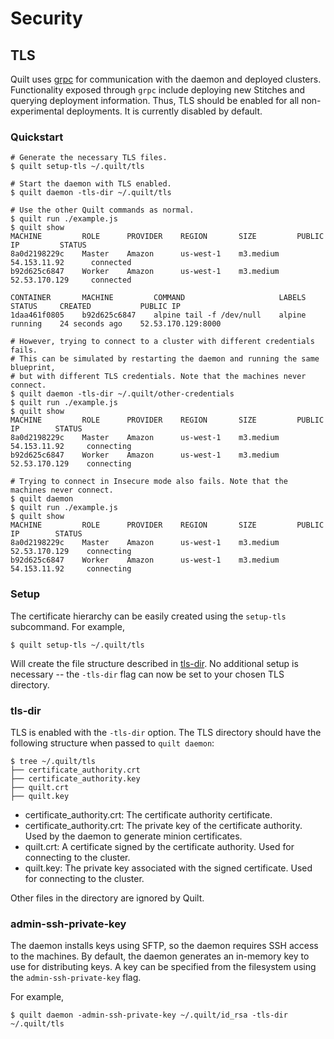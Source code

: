# Security

## TLS
Quilt uses [grpc](http://www.grpc.io/) for communication with the daemon and
deployed clusters. Functionality exposed through `grpc` include deploying new
Stitches and querying deployment information. Thus, TLS should be enabled for
all non-experimental deployments. It is currently disabled by default.

### Quickstart
```console
# Generate the necessary TLS files.
$ quilt setup-tls ~/.quilt/tls

# Start the daemon with TLS enabled.
$ quilt daemon -tls-dir ~/.quilt/tls

# Use the other Quilt commands as normal.
$ quilt run ./example.js
$ quilt show
MACHINE         ROLE      PROVIDER    REGION       SIZE         PUBLIC IP         STATUS
8a0d2198229c    Master    Amazon      us-west-1    m3.medium    54.153.11.92      connected
b92d625c6847    Worker    Amazon      us-west-1    m3.medium    52.53.170.129     connected

CONTAINER       MACHINE         COMMAND                     LABELS    STATUS     CREATED           PUBLIC IP
1daa461f0805    b92d625c6847    alpine tail -f /dev/null    alpine    running    24 seconds ago    52.53.170.129:8000

# However, trying to connect to a cluster with different credentials fails.
# This can be simulated by restarting the daemon and running the same blueprint,
# but with different TLS credentials. Note that the machines never connect.
$ quilt daemon -tls-dir ~/.quilt/other-credentials
$ quilt run ./example.js
$ quilt show
MACHINE         ROLE      PROVIDER    REGION       SIZE         PUBLIC IP        STATUS
8a0d2198229c    Master    Amazon      us-west-1    m3.medium    54.153.11.92     connecting
b92d625c6847    Worker    Amazon      us-west-1    m3.medium    52.53.170.129    connecting

# Trying to connect in Insecure mode also fails. Note that the machines never connect.
$ quilt daemon
$ quilt run ./example.js
$ quilt show
MACHINE         ROLE      PROVIDER    REGION       SIZE         PUBLIC IP        STATUS
8a0d2198229c    Master    Amazon      us-west-1    m3.medium    52.53.170.129    connecting
b92d625c6847    Worker    Amazon      us-west-1    m3.medium    54.153.11.92     connecting
```

### Setup
The certificate hierarchy can be easily created using the `setup-tls` subcommand.
For example,

```console
$ quilt setup-tls ~/.quilt/tls
```

Will create the file structure described in [tls-dir](#tls-dir). No additional
setup is necessary -- the `-tls-dir` flag can now be set to your chosen TLS
directory.

### tls-dir
TLS is enabled with the `-tls-dir` option. The TLS directory should have the
following structure when passed to `quilt daemon`:

```console
$ tree ~/.quilt/tls
├── certificate_authority.crt
├── certificate_authority.key
├── quilt.crt
├── quilt.key
```

- certificate_authority.crt: The certificate authority certificate.
- certificate_authority.crt: The private key of the certificate authority.
Used by the daemon to generate minion certificates.
- quilt.crt: A certificate signed by the certificate authority.
Used for connecting to the cluster.
- quilt.key: The private key associated with the signed certificate.
Used for connecting to the cluster.

Other files in the directory are ignored by Quilt.

### admin-ssh-private-key
The daemon installs keys using SFTP, so the daemon requires SSH access to the
machines. By default, the daemon generates an in-memory key to use for distributing
keys. A key can be specified from the filesystem using the
`admin-ssh-private-key` flag.

For example,

```console
$ quilt daemon -admin-ssh-private-key ~/.quilt/id_rsa -tls-dir ~/.quilt/tls
```

